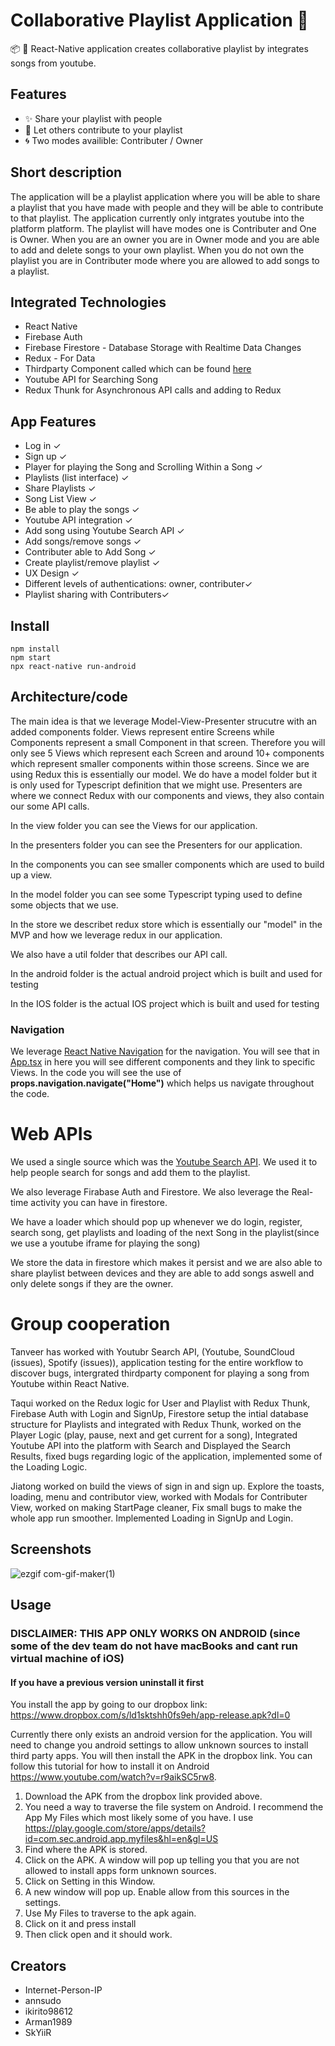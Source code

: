 # Collaborative Playlist Application 🎵 
📦 🚀  React-Native application creates collaborative playlist by integrates songs from youtube.

## Features

-   ✨ Share your playlist with people 
-   🐝 Let others contribute to your playlist
-   🌀  Two modes availible: Contributer / Owner 

## Short description  
The application will be a playlist application where you will be able to share a playlist that you have made with people and they will be able to contribute to that playlist. The application currently only intgrates youtube into the platform platform. The playlist will have modes one is Contributer and One is Owner. When you are an owner you are in Owner mode and you are able to add and delete songs to your own playlist. When you do not own the playlist you are in Contributer mode where you are allowed to add songs to a playlist.

<!-- In the Owner mode, people can share a playlist and add songs to a playlist but only the owner will have complete control over which songs will be accepted to the playlist and which will not be accepted. This will be perfect in for example Event-based scenarios where there might be multiple people who might request songs constantly, for example, a house party. In the Contributer mode, all people are able to add and manipulate the playlist and also play the playlist on their own -->


## Integrated Technologies
- React Native
- Firebase Auth
- Firebase Firestore - Database Storage with Realtime Data Changes 
- Redux - For Data 
- Thirdparty Component called which can be found [here](https://www.npmjs.com/package/react-native-youtube-iframe)
- Youtube API for Searching Song
- Redux Thunk for Asynchronous API calls and adding to Redux

## App Features
- Log in ✓
- Sign up ✓
- Player for playing the Song and Scrolling Within a Song ✓
- Playlists (list interface) ✓
- Share Playlists ✓
- Song List View ✓
- Be able to play the songs ✓
- Youtube API integration ✓ 
- Add song using Youtube Search API ✓
- Add songs/remove songs ✓
- Contributer able to Add Song ✓
- Create playlist/remove playlist ✓
- UX Design ✓
- Different levels of authentications: owner, contributer✓
- Playlist sharing with Contributers✓
 


                   

## Install

```
npm install
npm start
npx react-native run-android
```

## Architecture/code
The main idea is that we leverage Model-View-Presenter strucutre with an added components folder. Views represent entire Screens while Components represent a small Component in that screen. Therefore you will only see 5 Views which represent each Screen and around 10+ components which represent smaller components within those screens. Since we are using Redux this is essentially our model. We do have a model folder but it is only used for Typescript definition that we might use. Presenters are where we connect Redux with our components and views, they also contain our some API calls.

In the view folder you can see the Views for our application.

In the presenters folder you can see the Presenters for our application.

In the components you can see smaller components which are used to build up a view.

In the model folder you can see some Typescript typing used to define some objects that we use. 

In the store we describet redux store which is essentially our "model" in the MVP and how we leverage redux in our application.

We also have a util folder that describes our API call. 

In the android folder is the actual android project which is built and used for testing

In the IOS folder is the actual IOS project which is built and used for testing

### Navigation

We leverage [React Native Navigation](https://github.com/wix/react-native-navigation) for the navigation. You will see that in [App.tsx](https://github.com/penguin-squad/playlist-app-rn/blob/master/App.tsx) in here you will see different <Screen> components and they link to specific Views. In the code you will see the use of  **props.navigation.navigate("Home")** which helps us navigate throughout the code.


# Web APIs
We used a single source which was the [Youtube Search API](https://developers.google.com/youtube/v3/docs/search/list). We used it to help people search for songs and add them to the playlist. 

We also leverage Firabase Auth and Firestore. We also leverage the Real-time activity you can have in firestore.

We have a loader which should pop up whenever we do login, register, search song, get playlists and loading of the next Song in the playlist(since we use a youtube iframe for playing the song)

We store the data in firestore which makes it persist and we are also able to share playlist between devices and they are able to add songs aswell and only delete songs if they are the owner.

# Group cooperation
Tanveer has worked with Youtubr Search API, (Youtube, SoundCloud (issues), Spotify (issues)), application testing for the entire workflow to discover bugs, intergrated thirdparty component for playing a song from Youtube within React Native.

Taqui worked on the Redux logic for User and Playlist with Redux Thunk, Firebase Auth with Login and SignUp, Firestore setup the intial database structure for Playlists and integrated with Redux Thunk, worked on the Player Logic (play, pause, next and get current for a song), Integrated Youtube API into the platform with Search and Displayed the Search Results, fixed bugs regarding logic of the application, implemented some of the Loading Logic.

Jiatong worked on build the views of sign in and sign up. Explore the toasts, loading, menu and contributor view, worked with Modals for Contributer View, worked on making StartPage cleaner,  Fix small bugs to make the whole app run smoother. Implemented Loading in SignUp and Login.


## Screenshots
![ezgif com-gif-maker(1)](https://user-images.githubusercontent.com/42935270/118402599-df0ea680-b66a-11eb-87fe-0144476c58b3.gif)


## Usage
### DISCLAIMER: THIS APP ONLY WORKS ON ANDROID (since some of the dev team do not have macBooks and cant run virtual machine of iOS)
#### If you have a previous version uninstall it first 
You install the app by going to our dropbox link: https://www.dropbox.com/s/ld1sktshh0fs9eh/app-release.apk?dl=0

Currently there only exists an android version for the application. You will need to change you android settings to allow unknown sources to install third party apps. You will then install the APK in the dropbox link. You can follow this tutorial for how to install it on Android https://www.youtube.com/watch?v=r9aikSC5rw8.



1. Download the APK from the dropbox link provided above.
2. You need a way to traverse the file system on Android. I recommend the App My Files which most likely some of you have. I use https://play.google.com/store/apps/details?id=com.sec.android.app.myfiles&hl=en&gl=US
3. Find where the APK is stored.
4. Click on the APK. A window will pop up telling you that you are not allowed to install apps form unknown sources.
5. Click on Setting in this Window.
6. A new window will pop up. Enable allow from this sources in the settings.
7. Use My Files to traverse to the apk again.
8. Click on it and press install
9. Then click open and it should work.


## Creators
- Internet-Person-IP
- annsudo
- ikirito98612
- Arman1989
- SkYiiR

